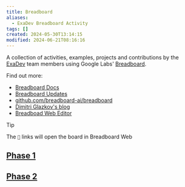 ```yaml
---
title: Breadboard
aliases:
  - ExaDev Breadboard Activity
tags: []
created: 2024-05-30T13:14:15
modified: 2024-06-21T08:16:16
---
```


A collection of activities, examples, projects and contributions by the [ExaDev](https://exadev.io/) team members using Google Labs' [Breadboard](https://breadboard-ai.github.io/breadboard/).

Find out more:

- [Breadboard Docs](https://breadboard-ai.github.io/breadboard/docs/)
- [Breadboard Updates](https://breadboard-ai.github.io/breadboard/updates/)
- [github.com/breadboard-ai/breadboard](https://github.com/breadboard-ai/breadboard)
- [Dimitri Glazkov's blog](https://glazkov.com/category/breadboard/)
- [Breadboad Web Editor](https://breadboard-ai.web.app/)

> [!TIP]
> The `🔗` links will open the board in Breadboard Web

## [Phase 1](projects/Breadboard/Phase%201/index.md)

## [Phase 2](projects/Breadboard/Phase%202/index.md)
